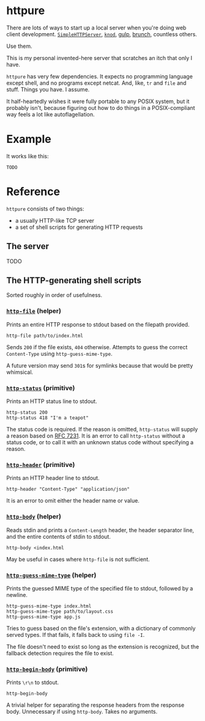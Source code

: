 # httpure

There are lots of ways to start up a local server when you're doing web client development. [`SimpleHTTPServer`](https://docs.python.org/2/library/simplehttpserver.html), [`knod`](https://github.com/moserrya/knod), [gulp](https://github.com/gulpjs/gulp), [brunch](https://github.com/brunch/brunch), countless others.

Use them.

This is my personal invented-here server that scratches an itch that only I have.

`httpure` has very few dependencies. It expects no programming language except shell, and no programs except netcat. And, like, `tr` and `file` and stuff. Things you have. I assume.

It half-heartedly wishes it were fully portable to any POSIX system, but it probably isn't, because figuring out how to do things in a POSIX-compliant way feels a lot like autoflagellation.

# Example

It works like this:

    TODO

# Reference

`httpure` consists of two things:

- a usually HTTP-like TCP server
- a set of shell scripts for generating HTTP requests

## The server

TODO

## The HTTP-generating shell scripts

Sorted roughly in order of usefulness.

### [`http-file`](http-file) (helper)

Prints an entire HTTP response to stdout based on the filepath provided.

    http-file path/to/index.html

Sends `200` if the file exists, `404` otherwise. Attempts to guess the correct `Content-Type` using `http-guess-mime-type`.

A future version may send `301`s for symlinks because that would be pretty whimsical.

### [`http-status`](http-status) (primitive)

Prints an HTTP status line to stdout.

    http-status 200
    http-status 418 "I'm a teapot"

The status code is required. If the reason is omitted, `http-status` will supply a reason based on [RFC 7231](http://tools.ietf.org/html/rfc7231#page-49). It is an error to call `http-status` without a status code, or to call it with an unknown status code without specifying a reason.

### [`http-header`](http-header) (primitive)

Prints an HTTP header line to stdout.

    http-header "Content-Type" "application/json"

It is an error to omit either the header name or value.

### [`http-body`](http-body) (helper)

Reads stdin and prints a `Content-Length` header, the header separator line, and the entire contents of stdin to stdout.

    http-body <index.html

May be useful in cases where `http-file` is not sufficient.

### [`http-guess-mime-type`](http-guess-mime-type) (helper)

Prints the guessed MIME type of the specified file to stdout, followed by a newline.

    http-guess-mime-type index.html
    http-guess-mime-type path/to/layout.css
    http-guess-mime-type app.js

Tries to guess based on the file's extension, with a dictionary of commonly served types. If that fails, it falls back to using `file -I`.

The file doesn't need to exist so long as the extension is recognized, but the fallback detection requires the file to exist.

### [`http-begin-body`](http-begin-body) (primitive)

Prints `\r\n` to stdout.

    http-begin-body

A trivial helper for separating the response headers from the response body. Unnecessary if using `http-body`. Takes no arguments.
